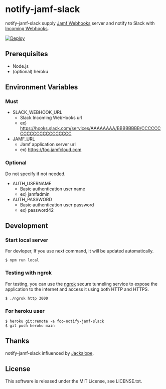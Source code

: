 # notify-jamf-slack
notify-jamf-slack supply [Jamf Webhooks](https://www.jamf.com/developers/webhooks/) server and notify to Slack with [Incoming Webhooks](https://api.slack.com/messaging/webhooks).

[![Deploy](https://www.herokucdn.com/deploy/button.svg)](https://heroku.com/deploy?template=https://github.com/howdy39/notify-jamf-slack/tree/main)

## Prerequisites
- Node.js
- (optional) heroku

## Environment Variables
### Must
- SLACK_WEBHOOK_URL
  - Slack Incoming WebHooks url
  - ex) https://hooks.slack.com/services/AAAAAAAA/BBBBBBBB/CCCCCCCCCCCCCCCCCCCCCC
- JAMF_URL
  - Jamf application server url
  - ex) https://foo.jamfcloud.com

### Optional
Do not specify if not needed.
- AUTH_USERNAME
  - Basic authentication user name
  - ex) jamfadmin
- AUTH_PASSWORD
  - Basic authentication user password
  - ex) password42

## Development
### Start local server
For devloper, If you use next command, it will be updated automatically.

```
$ npm run local
```

### Testing with ngrok
For testing, you can use the [ngrok](https://ngrok.com/) secure tunneling service to expose the application to the internet and access it using both HTTP and HTTPS.

```
$ ./ngrok http 3000
```

### For heroku user
```
$ heroku git:remote -a foo-notify-jamf-slack
$ git push heroku main
```

## Thanks
notify-jamf-slack influenced by [Jackalope](https://jackalope-slack.readthedocs.io/en/latest/index.html).

## License
This software is released under the MIT License, see LICENSE.txt.
